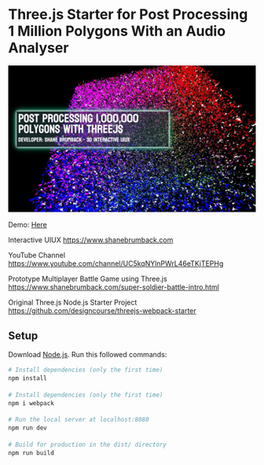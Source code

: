 # Three.js Starter for Post Processing 1 Million Polygons With an Audio Analyser

<img src="/assets/post-processing-1-million-polygons.jpg" alt="ThreeJS Post Processing 1 Million Polygons" title="ThreeJS Post Processing 1 Million Polygons">

Demo: <a href='https://www.shanebrumback.com/post-processing-1-million-polygons-threejs.html'>Here</a>

Interactive UIUX 
https://www.shanebrumback.com

YouTube Channel<br>
https://www.youtube.com/channel/UC5kqNYlnPWrL46eTKjTEPHg

Prototype Multiplayer Battle Game using Three.js<br>
https://www.shanebrumback.com/super-soldier-battle-intro.html

Original Three.js Node.js Starter Project<br>
https://github.com/designcourse/threejs-webpack-starter

## Setup
Download [Node.js](https://nodejs.org/en/download/).
Run this followed commands:

``` bash
# Install dependencies (only the first time)
npm install

# Install dependencies (only the first time)
npm i webpack

# Run the local server at localhost:8080
npm run dev

# Build for production in the dist/ directory
npm run build
```
